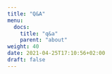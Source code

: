 ```yaml
---
title: "Q&A"
menu:
  docs:
    title: "q&a"
    parent: "about"
weight: 40
date: 2021-04-25T17:10:56+02:00
draft: false
---
```


